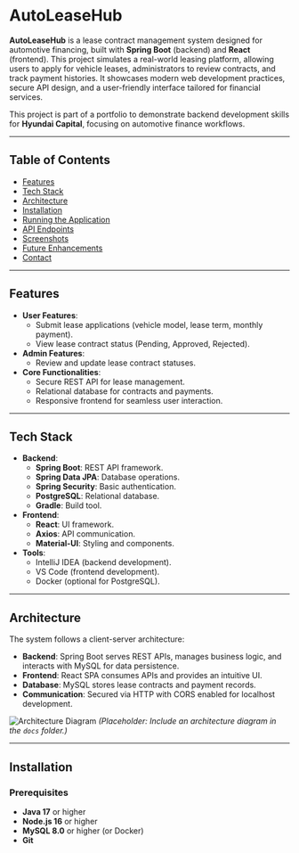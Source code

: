# AutoLeaseHub

**AutoLeaseHub** is a lease contract management system designed for automotive financing, built with **Spring Boot** (backend) and **React** (frontend). This project simulates a real-world leasing platform, allowing users to apply for vehicle leases, administrators to review contracts, and track payment histories. It showcases modern web development practices, secure API design, and a user-friendly interface tailored for financial services.

This project is part of a portfolio to demonstrate backend development skills for **Hyundai Capital**, focusing on automotive finance workflows.

---

## Table of Contents
- [Features](#features)
- [Tech Stack](#tech-stack)
- [Architecture](#architecture)
- [Installation](#installation)
- [Running the Application](#running-the-application)
- [API Endpoints](#api-endpoints)
- [Screenshots](#screenshots)
- [Future Enhancements](#future-enhancements)
- [Contact](#contact)

---

## Features
- **User Features**:
    - Submit lease applications (vehicle model, lease term, monthly payment).
    - View lease contract status (Pending, Approved, Rejected).
- **Admin Features**:
    - Review and update lease contract statuses.
- **Core Functionalities**:
    - Secure REST API for lease management.
    - Relational database for contracts and payments.
    - Responsive frontend for seamless user interaction.

---

## Tech Stack
- **Backend**:
    - **Spring Boot**: REST API framework.
    - **Spring Data JPA**: Database operations.
    - **Spring Security**: Basic authentication.
    - **PostgreSQL**: Relational database.
    - **Gradle**: Build tool.
- **Frontend**:
    - **React**: UI framework.
    - **Axios**: API communication.
    - **Material-UI**: Styling and components.
- **Tools**:
    - IntelliJ IDEA (backend development).
    - VS Code (frontend development).
    - Docker (optional for PostgreSQL).

---

## Architecture
The system follows a client-server architecture:
- **Backend**: Spring Boot serves REST APIs, manages business logic, and interacts with MySQL for data persistence.
- **Frontend**: React SPA consumes APIs and provides an intuitive UI.
- **Database**: MySQL stores lease contracts and payment records.
- **Communication**: Secured via HTTP with CORS enabled for localhost development.

![Architecture Diagram](docs/architecture.png)
*(Placeholder: Include an architecture diagram in the `docs` folder.)*

---

## Installation

### Prerequisites
- **Java 17** or higher
- **Node.js 16** or higher
- **MySQL 8.0** or higher (or Docker)
- **Git**